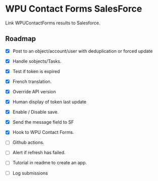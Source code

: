 # WPU Contact Forms SalesForce

Link WPUContactForms results to Salesforce.

## Roadmap

- [x] Post to an object/account/user with deduplication or forced update
- [x] Handle sobjects/Tasks.
- [x] Test if token is expired
- [x] French translation.
- [x] Override API version
- [x] Human display of token last update
- [x] Enable / Disable save.
- [x] Send the message field to SF
- [x] Hook to WPU Contact Forms.
- [ ] Github actions.
- [ ] Alert if refresh has failed.
- [ ] Tutorial in readme to create an app.
- [ ] Log submissions

